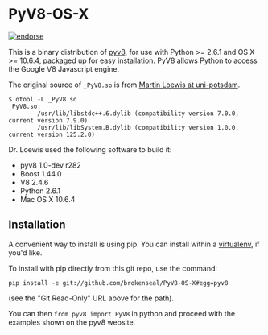 PyV8-OS-X
=========
[![endorse](http://api.coderwall.com/brokenseal/endorsecount.png)](http://coderwall.com/brokenseal)

This is a binary distribution of [pyv8](http://code.google.com/p/pyv8/),
for use with Python >= 2.6.1 and OS X >= 10.6.4, packaged up for easy
installation. PyV8 allows Python to access the Google V8 Javascript engine.

The original source of `_PyV8.so` is from
[Martin Loewis at uni-potsdam](http://www.dcl.hpi.uni-potsdam.de/home/loewis/pyv8/).

```
$ otool -L _PyV8.so
_PyV8.so:
        /usr/lib/libstdc++.6.dylib (compatibility version 7.0.0, current version 7.9.0)
        /usr/lib/libSystem.B.dylib (compatibility version 1.0.0, current version 125.2.0)
```

Dr. Loewis used the following software to build it:
* pyv8 1.0-dev r282
* Boost 1.44.0
* V8 2.4.6
* Python 2.6.1
* Mac OS X 10.6.4


Installation
------------

A convenient way to install is using pip. You can install within a
[virtualenv](http://pypi.python.org/pypi/virtualenv/), if you'd like.

To install with pip directly from this git repo, use the command:
```
pip install -e git://github.com/brokenseal/PyV8-OS-X#egg=pyv8
```
(see the "Git Read-Only" URL above for the path).

You can then ``from pyv8 import PyV8`` in python and proceed with the examples
shown on the pyv8 website.
